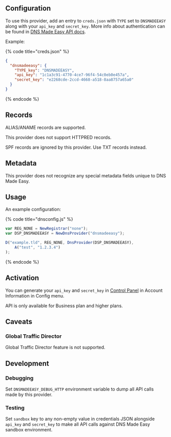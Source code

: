 ## Configuration

To use this provider, add an entry to `creds.json` with `TYPE` set to `DNSMADEEASY`
along with your `api_key` and `secret_key`. More info about authentication can be found in [DNS Made Easy API docs](https://api-docs.dnsmadeeasy.com/).

Example:

{% code title="creds.json" %}
```json
{
  "dnsmadeeasy": {
    "TYPE_key": "DNSMADEEASY",
    "api_key": "1c1a3c91-4770-4ce7-96f4-54c0eb0e457a",
    "secret_key": "e2268cde-2ccd-4668-a518-8aa8757a65a0"
  }
}
```
{% endcode %}

## Records

ALIAS/ANAME records are supported.

This provider does not support HTTPRED records.

SPF records are ignored by this provider. Use TXT records instead.

## Metadata
This provider does not recognize any special metadata fields unique to DNS Made Easy.

## Usage
An example configuration:

{% code title="dnsconfig.js" %}
```javascript
var REG_NONE = NewRegistrar("none");
var DSP_DNSMADEEASY = NewDnsProvider("dnsmadeeasy");

D("example.tld", REG_NONE, DnsProvider(DSP_DNSMADEEASY),
    A("test", "1.2.3.4")
);
```
{% endcode %}

## Activation
You can generate your `api_key` and `secret_key` in [Control Panel](https://cp.dnsmadeeasy.com/) in Account Information in Config menu.

API is only available for Business plan and higher plans.

## Caveats

### Global Traffic Director
Global Traffic Director feature is not supported.

## Development

### Debugging
Set `DNSMADEEASY_DEBUG_HTTP` environment variable to dump all API calls made by this provider.

### Testing
Set `sandbox` key to any non-empty value in credentials JSON alongside `api_key` and `secret_key` to make all API calls against DNS Made Easy sandbox environment.

